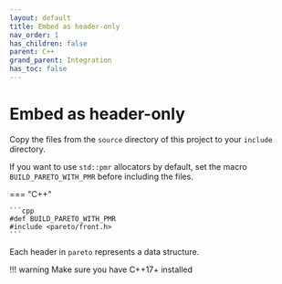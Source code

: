 ```yaml
---
layout: default
title: Embed as header-only
nav_order: 1
has_children: false
parent: C++
grand_parent: Integration
has_toc: false
---
```

# Embed as header-only

Copy the files from the `source` directory of this project to your `include` directory.

If you want to use `std::pmr` allocators by default, set the macro `BUILD_PARETO_WITH_PMR` before including the files.

=== "C++"

    ```cpp
    #def BUILD_PARETO_WITH_PMR
    #include <pareto/front.h>
    ```

Each header in `pareto` represents a data structure.

!!! warning
    Make sure you have C++17+ installed



<!-- Generated with mdsplit: https://github.com/alandefreitas/mdsplit -->
